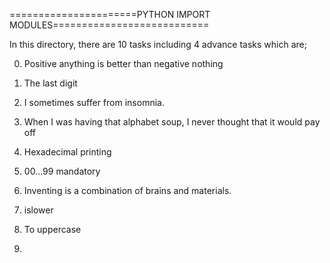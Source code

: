 ======================PYTHON IMPORT MODULES===========================

In this directory, there are 10 tasks including 4 advance tasks which are;

0. Positive anything is better than negative nothing

1. The last digit

2. I sometimes suffer from insomnia.

3. When I was having that alphabet soup, I never thought that it would pay off

4. Hexadecimal printing

5. 00...99 mandatory

6. Inventing is a combination of brains and materials.

7. islower

8. To uppercase

9.
